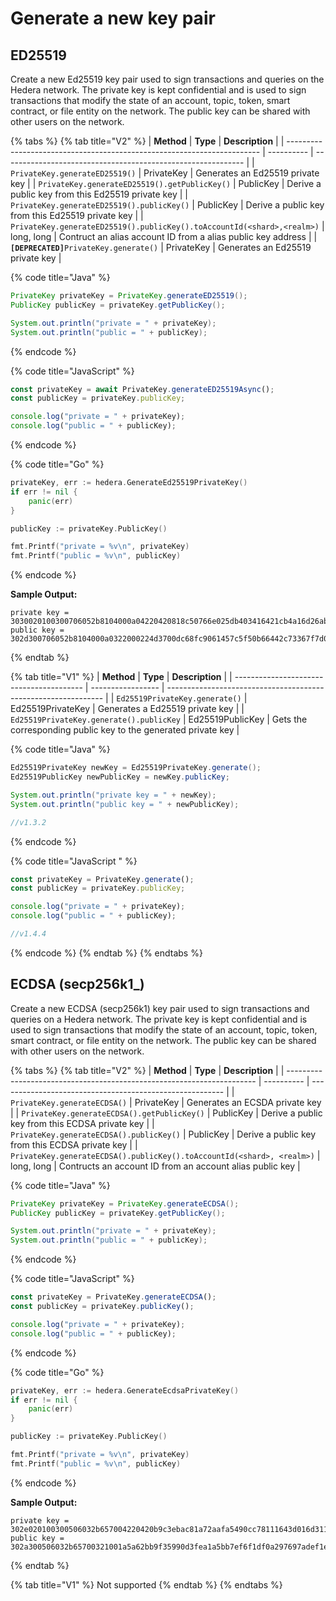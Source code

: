 # Generate a new key pair

## ED25519

Create a new Ed25519 key pair used to sign transactions and queries on the Hedera network. The private key is kept confidential and is used to sign transactions that modify the state of an account, topic, token, smart contract, or file entity on the network. The public key can be shared with other users on the network.

{% tabs %}
{% tab title="V2" %}
| **Method**                                                              | **Type**   | **Description**                                              |
| ----------------------------------------------------------------------- | ---------- | ------------------------------------------------------------ |
| `PrivateKey.generateED25519()`                                          | PrivateKey | Generates an Ed25519 private key                             |
| `PrivateKey.generateED25519().getPublicKey()`                           | PublicKey  | Derive a public key from this Ed25519 private key            |
| `PrivateKey.generateED25519().publicKey()`                              | PublicKey  | Derive a public key from this Ed25519 private key            |
| `PrivateKey.generateED25519().publicKey().toAccountId(<shard>,<realm>)` | long, long | Contruct an alias account ID from a alias public key address |
| **`[DEPRECATED]`**`PrivateKey.generate()`                               | PrivateKey | Generates an Ed25519 private key                             |

{% code title="Java" %}
```java
PrivateKey privateKey = PrivateKey.generateED25519();
PublicKey publicKey = privateKey.getPublicKey();

System.out.println("private = " + privateKey);
System.out.println("public = " + publicKey);
```
{% endcode %}

{% code title="JavaScript" %}
```javascript
const privateKey = await PrivateKey.generateED25519Async();
const publicKey = privateKey.publicKey;

console.log("private = " + privateKey);
console.log("public = " + publicKey);
```
{% endcode %}

{% code title="Go" %}
```go
privateKey, err := hedera.GenerateEd25519PrivateKey()
if err != nil {
    panic(err)
}

publicKey := privateKey.PublicKey()

fmt.Printf("private = %v\n", privateKey)
fmt.Printf("public = %v\n", publicKey)
```
{% endcode %}

**Sample Output:**

```
private key = 3030020100300706052b8104000a04220420818c50766e025db403416421cb4a16d26ab0044b7f1a1e45513cef2c86123b91 
public key = 302d300706052b8104000a0322000224d3700dc68fc9061457c5f50b66442c73367f7d0b1d5a7e3a1903e352ca217c
```
{% endtab %}

{% tab title="V1" %}
| **Method**                               | **Type**          | **Description**                                                |
| ---------------------------------------- | ----------------- | -------------------------------------------------------------- |
| `Ed25519PrivateKey.generate()`           | Ed25519PrivateKey | Generates a Ed25519 private key                                |
| `Ed25519PrivateKey.generate().publicKey` | Ed25519PublicKey  | Gets the corresponding public key to the generated private key |

{% code title="Java" %}
```java
Ed25519PrivateKey newKey = Ed25519PrivateKey.generate();
Ed25519PublicKey newPublicKey = newKey.publicKey;

System.out.println("private key = " + newKey);
System.out.println("public key = " + newPublicKey);

//v1.3.2
```
{% endcode %}

{% code title="JavaScript " %}
```javascript
const privateKey = PrivateKey.generate();
const publicKey = privateKey.publicKey;

console.log("private = " + privateKey);
console.log("public = " + publicKey);

//v1.4.4
```
{% endcode %}
{% endtab %}
{% endtabs %}

## ECDSA (secp256k1\_)

Create a new ECDSA (secp256k1) key pair used to sign transactions and queries on a Hedera network. The private key is kept confidential and is used to sign transactions that modify the state of an account, topic, token, smart contract, or file entity on the network. The public key can be shared with other users on the network.

{% tabs %}
{% tab title="V2" %}
| **Method**                                                             | **Type**   | **Description**                                          |
| ---------------------------------------------------------------------- | ---------- | -------------------------------------------------------- |
| `PrivateKey.generateECDSA()`                                           | PrivateKey | Generates an ECSDA private key                           |
| `PrivateKey.generateECDSA().getPublicKey()`                            | PublicKey  | Derive a public key from this ECDSA private key          |
| `PrivateKey.generateECDSA().publicKey()`                               | PublicKey  | Derive a public key from this ECDSA private key          |
| `PrivateKey.generateECDSA().publicKey().toAccountId(<shard>, <realm>)` | long, long | Contructs an account ID from an account alias public key |

{% code title="Java" %}
```java
PrivateKey privateKey = PrivateKey.generateECDSA();
PublicKey publicKey = privateKey.getPublicKey();

System.out.println("private = " + privateKey);
System.out.println("public = " + publicKey);
```
{% endcode %}

{% code title="JavaScript" %}
```javascript
const privateKey = PrivateKey.generateECDSA();
const publicKey = privateKey.publicKey();

console.log("private = " + privateKey);
console.log("public = " + publicKey);
```
{% endcode %}

{% code title="Go" %}
```go
privateKey, err := hedera.GenerateEcdsaPrivateKey()
if err != nil {
    panic(err)
}

publicKey := privateKey.PublicKey()

fmt.Printf("private = %v\n", privateKey)
fmt.Printf("public = %v\n", publicKey)
```
{% endcode %}

**Sample Output:**

```
private key = 302e020100300506032b657004220420b9c3ebac81a72aafa5490cc78111643d016d311e60869436fbb91c73307ed35a 
public key = 302a300506032b65700321001a5a62bb9f35990d3fea1a5bb7ef6f1df0a297697adef1e04510c9d4ecc5db3f
```
{% endtab %}

{% tab title="V1" %}
Not supported
{% endtab %}
{% endtabs %}

##
